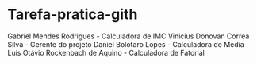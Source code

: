 # Tarefa-pratica-gith

Gabriel Mendes Rodrigues - Calculadora de IMC
Vinicius Donovan Correa Silva - Gerente do projeto
Daniel Bolotaro Lopes - Calculadora de Media
Luís Otávio Rockenbach de Aquino - Calculadora de Fatorial
